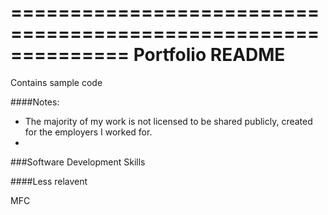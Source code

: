 ==============================================================
Portfolio README
==============================================================

Contains sample code 

####Notes:
-   The majority of my work is not licensed to be shared publicly, created for the employers I worked for.
-   


###Software Development Skills



####Less relavent

MFC


